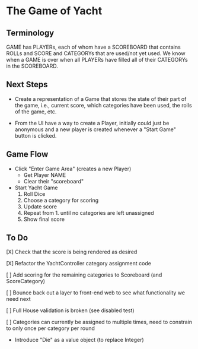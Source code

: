 # The Game of Yacht

## Terminology

GAME has PLAYERs, each of whom have a SCOREBOARD that contains ROLLs and SCORE and CATEGORYs
that are used/not yet used.
We know when a GAME is over when all PLAYERs have filled all of their CATEGORYs in the SCOREBOARD.

## Next Steps

* Create a representation of a Game that stores the state of their part of the game,
  i.e., current score, which categories have been used, the rolls of the game, etc.

* From the UI have a way to create a Player, initially could just be anonymous and
  a new player is created whenever a "Start Game" button is clicked.

## Game Flow

* Click "Enter Game Area" (creates a new Player)
    * Get Player NAME
    * Clear their "scoreboard"
* Start Yacht Game
    1. Roll Dice
    1. Choose a category for scoring
    1. Update score
    1. Repeat from 1. until no categories are left unassigned
    1. Show final score

## To Do

[X] Check that the score is being rendered as desired

[X] Refactor the YachtController category assignment code

[ ] Add scoring for the remaining categories to Scoreboard (and ScoreCategory)

[ ] Bounce back out a layer to front-end web to see what functionality we need next

[ ] Full House validation is broken (see disabled test)

[ ] Categories can currently be assigned to multiple times, 
    need to constrain to only once per category per round
  
* Introduce "Die" as a value object (to replace Integer)
